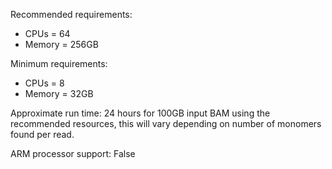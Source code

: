 Recommended requirements:

+ CPUs = 64
+ Memory = 256GB

Minimum requirements:

+ CPUs = 8
+ Memory = 32GB

Approximate run time: 24 hours for 100GB input BAM using the recommended resources, this will vary depending on number of monomers found per read.

ARM processor support: False
